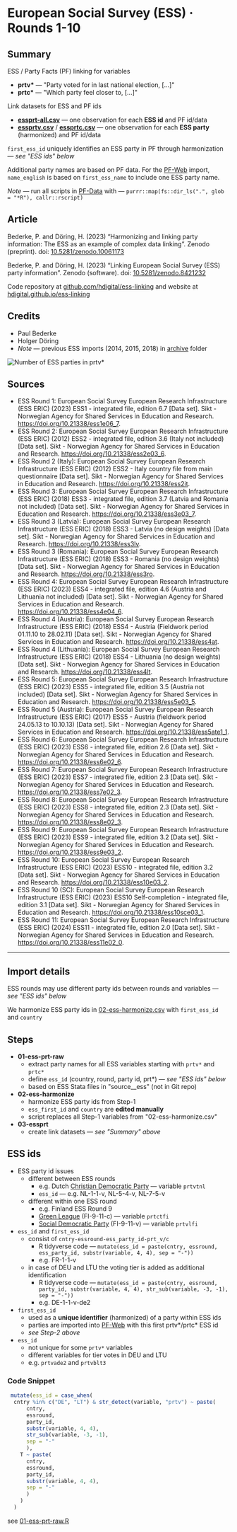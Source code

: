 # European Social Survey (ESS) · Rounds 1-10

## Summary

ESS / Party Facts (PF) linking for variables

- **prtv\*** — "Party voted for in last national election, [...]"
- **prtc\*** — "Which party feel closer to, [...]"

Link datasets for ESS and PF ids

- [**essprt-all.csv**](essprt-all.csv) — one observation for each **ESS id** and PF id/data
- [**essprtv.csv**](essprtv.csv) / [**essprtc.csv**](../essprtc/essprtc.csv) — one
  observation for each **ESS party** (harmonized) and PF id/data

`first_ess_id` uniquely identifies an ESS party in PF through harmonization — _see "ESS ids" below_

Additional party names are based on PF data. For the [PF-Web](https://partyfacts.herokuapp.com/data/essprtv/) import,
`name_english` is based on `first_ess_name` to include one ESS party name.

_Note_ — run all scripts in [PF-Data](https://github.com/hdigital/partyfactsdata/tree/main/import/essprtv) with — `purrr::map(fs::dir_ls(".", glob = "*R"), callr::rscript)`

## Article

Bederke, P. and Döring, H. (2023) “Harmonizing and linking party information: The ESS as an example of complex data linking”. Zenodo (preprint). doi: [10.5281/zenodo.10061173](https://doi.org/10.5281/zenodo.10061173)

Bederke, P. and Döring, H. (2023) “Linking European Social Survey (ESS) party information”. Zenodo (software). doi: [10.5281/zenodo.8421232](https://doi.org/10.5281/zenodo.8421232)

Code repository at [github.com/hdigital/ess-linking](https://github.com/hdigital/ess-linking/)
and website at [hdigital.github.io/ess-linking](https://hdigital.github.io/ess-linking/)

## Credits

- Paul Bederke
- Holger Döring
- _Note_ — previous ESS imports (2014, 2015, 2018) in [archive](archive) folder

![Number of ESS parties in prtv*](essprtv.png)

## Sources

- ESS Round 1: European Social Survey European Research Infrastructure (ESS ERIC) (2023) ESS1 - integrated file, edition 6.7 [Data set]. Sikt - Norwegian Agency for Shared Services in Education and Research. https://doi.org/10.21338/ess1e06_7.
- ESS Round 2: European Social Survey European Research Infrastructure (ESS ERIC) (2012) ESS2 - integrated file, edition 3.6 (Italy not included) [Data set]. Sikt - Norwegian Agency for Shared Services in Education and Research. https://doi.org/10.21338/ess2e03_6.
- ESS Round 2 (Italy): European Social Survey European Research Infrastructure (ESS ERIC) (2012) ESS2 - Italy country file from main questionnaire [Data set]. Sikt - Norwegian Agency for Shared Services in Education and Research. https://doi.org/10.21338/ess2it.
- ESS Round 3: European Social Survey European Research Infrastructure (ESS ERIC) (2018) ESS3 - integrated file, edition 3.7 (Latvia and Romania not included) [Data set]. Sikt - Norwegian Agency for Shared Services in Education and Research. https://doi.org/10.21338/ess3e03_7.
- ESS Round 3 (Latvia): European Social Survey European Research Infrastructure (ESS ERIC) (2018) ESS3 - Latvia (no design weights) [Data set]. Sikt - Norwegian Agency for Shared Services in Education and Research. https://doi.org/10.21338/ess3lv.
- ESS Round 3 (Romania): European Social Survey European Research Infrastructure (ESS ERIC) (2018) ESS3 - Romania (no design weights) [Data set]. Sikt - Norwegian Agency for Shared Services in Education and Research. https://doi.org/10.21338/ess3ro.
- ESS Round 4: European Social Survey European Research Infrastructure (ESS ERIC) (2023) ESS4 - integrated file, edition 4.6 (Austria and Lithuania not included) [Data set]. Sikt - Norwegian Agency for Shared Services in Education and Research. https://doi.org/10.21338/ess4e04_6.
- ESS Round 4 (Austria): European Social Survey European Research Infrastructure (ESS ERIC) (2018) ESS4 - Austria (Fieldwork period 01.11.10 to 28.02.11) [Data set]. Sikt - Norwegian Agency for Shared Services in Education and Research. https://doi.org/10.21338/ess4at.
- ESS Round 4 (Lithuania): European Social Survey European Research Infrastructure (ESS ERIC) (2018) ESS4 - Lithuania (no design weights) [Data set]. Sikt - Norwegian Agency for Shared Services in Education and Research. https://doi.org/10.21338/ess4lt.
- ESS Round 5: European Social Survey European Research Infrastructure (ESS ERIC) (2023) ESS5 - integrated file, edition 3.5 (Austria not included) [Data set]. Sikt - Norwegian Agency for Shared Services in Education and Research. https://doi.org/10.21338/ess5e03_5.
- ESS Round 5 (Austria): European Social Survey European Research Infrastructure (ESS ERIC) (2017) ESS5 - Austria (fieldwork period 24.05.13 to 10.10.13) [Data set]. Sikt - Norwegian Agency for Shared Services in Education and Research. https://doi.org/10.21338/ess5ate1_1.
- ESS Round 6: European Social Survey European Research Infrastructure (ESS ERIC) (2023) ESS6 - integrated file, edition 2.6 [Data set]. Sikt - Norwegian Agency for Shared Services in Education and Research. https://doi.org/10.21338/ess6e02_6.
- ESS Round 7: European Social Survey European Research Infrastructure (ESS ERIC) (2023) ESS7 - integrated file, edition 2.3 [Data set]. Sikt - Norwegian Agency for Shared Services in Education and Research. https://doi.org/10.21338/ess7e02_3.
- ESS Round 8: European Social Survey European Research Infrastructure (ESS ERIC) (2023) ESS8 - integrated file, edition 2.3 [Data set]. Sikt - Norwegian Agency for Shared Services in Education and Research. https://doi.org/10.21338/ess8e02_3.
- ESS Round 9: European Social Survey European Research Infrastructure (ESS ERIC) (2023) ESS9 - integrated file, edition 3.2 [Data set]. Sikt - Norwegian Agency for Shared Services in Education and Research. https://doi.org/10.21338/ess9e03_2.
- ESS Round 10: European Social Survey European Research Infrastructure (ESS ERIC) (2023) ESS10 - integrated file, edition 3.2 [Data set]. Sikt - Norwegian Agency for Shared Services in Education and Research. https://doi.org/10.21338/ess10e03_2.
- ESS Round 10 (SC): European Social Survey European Research Infrastructure (ESS ERIC) (2023) ESS10 Self-completion - integrated file, edition 3.1 [Data set]. Sikt - Norwegian Agency for Shared Services in Education and Research. https://doi.org/10.21338/ess10sce03_1.
- ESS Round 11: European Social Survey European Research Infrastructure (ESS ERIC) (2024) ESS11 - integrated file, edition 2.0 [Data set]. Sikt - Norwegian Agency for Shared Services in Education and Research. https://doi.org/10.21338/ess11e02_0.

---

## Import details

ESS rounds may use different party ids between rounds and variables — _see "ESS ids" below_

We harmonize ESS party ids in [02-ess-harmonize.csv](02-ess-harmonize.csv)
with `first_ess_id` and `country`

## Steps

- **01-ess-prt-raw**
  - extract party names for all ESS variables starting with `prtv*` and `prtc*`
  - define `ess_id` (country, round, party id, prt\*) — _see "ESS ids" below_
  - based on ESS Stata files in "source\_\_ess" (not in Git repo)
- **02-ess-harmonize**
  - harmonize ESS party ids from Step-1
  - `ess_first_id` and `country` are **edited manually**
  - script replaces all Step-1 variables from "02-ess-harmonize.csv"
- **03-essprt**
  - create link datasets — _see "Summary" above_

## ESS ids

- ESS party id issues
  - different between ESS rounds
    - e.g. Dutch [Christian Democratic Party](https://partyfacts.herokuapp.com/data/partyall/46447/) — variable `prtvtnl`
    - `ess_id` — e.g. NL-1-1-v, NL-5-4-v, NL-7-5-v
  - different within one ESS round
    - e.g. Finland ESS Round 9
    - [Green League](https://partyfacts.herokuapp.com/data/partyall/45319/) (FI-9-11-c) — variable `prtctfi`
    - [Social Democratic
      Party](https://partyfacts.herokuapp.com/data/partyall/46025/) (FI-9-11-v) —
      variable `prtvlfi`
- `ess_id` and `first_ess_id`
  - consist of `cntry-essround-ess_party_id-prt_v/c`
    - R tidyverse code — `mutate(ess_id = paste(cntry, essround, ess_party_id,
substr(variable, 4, 4), sep = "-"))`
    - e.g. FR-1-1-v
  - in case of DEU and LTU the voting tier is added as additional identification
    - R tidyverse code — `mutate(ess_id = paste(cntry, essround, party_id, substr(variable, 4, 4), str_sub(variable, -3, -1), sep = "-"))`
    - e.g. DE-1-1-v-de2
- `first_ess_id`
  - used as a **unique identifier** (harmonized) of a party within ESS ids
  - parties are imported into
    [PF-Web](https://partyfacts.herokuapp.com/data/essprtv/) with this first
    prtv*/prtc* ESS id
  - _see Step-2 above_
- `ess_id`
  - not unique for some `prtv*` variables
  - different variables for tier votes in DEU and LTU
  - e.g. `prtvade2` and `prtvblt3`

### Code Snippet

```R
 mutate(ess_id = case_when(
  cntry %in% c("DE", "LT") & str_detect(variable, "prtv") ~ paste(
      cntry,
      essround,
      party_id,
      substr(variable, 4, 4),
      str_sub(variable, -3, -1),
      sep = "-"
      ),
    T ~ paste(
      cntry,
      essround,
      party_id,
      substr(variable, 4, 4),
      sep = "-"
      )
    )
  )
```

see [01-ess-prt-raw.R](01-ess-prt-raw.R)
